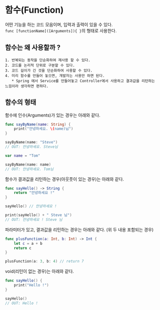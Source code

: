 # 함수(Function)
어떤 기능을 하는 코드 모음이며, 입력과 출력이 있을 수 있다.<br>
`func [functionName]([Arguments]){ }`의 형태로 사용한다.

## 함수는 왜 사용할까 ?
```text
1. 반복되는 동작을 단순화하여 재사용 할 수 있다.
2. 코드를 논리적 단위로 구분할 수 있다.
3. 코드 길이가 긴 것을 단순화하여 사용할 수 있다.
4. 미리 함수를 만들어 놓으면, 개발자는 사용만 하면 된다.
   * Spring 에서 Service를 만들어놓고 Controller에서 사용하고 결과값을 리턴하는 느낌이라 생각하면 편하다.
```

## 함수의 형태
함수에 인수(Arguments)가 있는 경우는 아래와 같다.
```swift
func sayByName(name: String) {
    print("안녕하세요. \(name)님")
}

sayByName(name: "Steve")
// OUT: 안녕하세요. Steve님

var name = "Tom"

sayByName(name: name)
// OUT: 안녕하세요. Tom님
```
함수가 결과값을 리턴하는 경우(아웃풋이 있는 경우)는 아래와 같다.
```swift
func sayHello() -> String {
    return "안녕하세요 !"
}

sayHello() // 안녕하세요 !

print(sayHello() + " Steve 님")
// OUT: 안녕하세요 ! Steve 님
```
파라미터가 있고, 결과값을 리턴하는 경우는 아래와 같다. (위 두 내용 포함되는 경우)
```swift
func plusFunction(a: Int, b: Int) -> Int {
    let c = a + b
    return c
}

plusFunction(a: 3, b: 4) // return 7
```
void(리턴이 없는 경우)는 아래와 같다.
```swift
func sayHello() {
    print("Hello !")
}

sayHello()
// OUT: Hello !
```